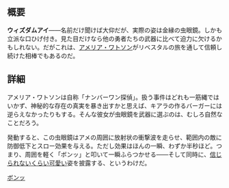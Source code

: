 <!-- title: ウィズダムアイ -->

<!-- quote: ひやぁっ！ **ボンッ** -->

<!-- chapters: 0 -->

<!-- images: (アメが初めてウィズダムアイを振るう姿), (インベントリに映るウィズダムアイ), (ウィズダムアイの能力が発動した瞬間) -->

<!-- model: true -->

## 概要

**ウィズダムアイ**――名前だけ聞けば大仰だが、実際の姿は金縁の虫眼鏡。しかも立派な口ひげ付き。見た目だけなら他の勇者たちの武器に比べて迫力に欠けるかもしれない。だがこれは、[アメリア・ワトソン](#entry:ame-entry)がリベスタルの旅を通して信頼し続けた相棒でもあるのだ。

## 詳細

アメリア・ワトソンは自称「ナンバーワン探偵」。扱う事件はどれも一筋縄ではいかず、神秘的な存在の真実を暴き出すかと思えば、キアラの作るバーガーには逆らえなかったりもする。そんな彼女が虫眼鏡を武器に選ぶのは、むしろ自然なことだろう。

発動すると、この虫眼鏡はアメの周囲に放射状の衝撃波を走らせ、範囲内の敵に防御低下とスロー効果を与える。ただし効果はほんの一瞬、わずか半秒ほど。つまり、周囲を軽く「ボンッ」と叩いて一瞬ふらつかせる――そして同時に、[信じられないくらい可愛い](https://www.youtube.com/live/f8W426vzTb8?si=ZfYE4P8UIELdexdN&t=1614)姿を披露する、というわけだ。

[ボンッ](#embed:https://www.youtube.com/live/hUCfCWOj-1w?si=52foGDyrl2byyFWm&t=5578)
